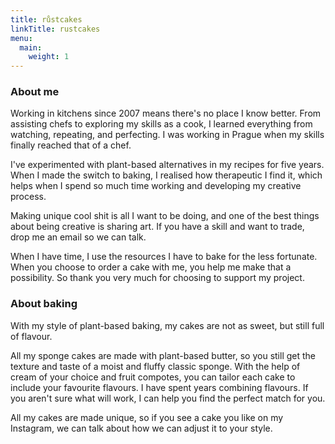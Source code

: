 ```yaml
---
title: růstcakes
linkTitle: rustcakes
menu:
  main:
    weight: 1
---
```

### About me

Working in kitchens since 2007 means there's no place I know better. From
assisting chefs to exploring my skills as a cook, I learned everything from
watching, repeating, and perfecting. I was working in Prague when my skills
finally reached that of a chef.

I've experimented with plant-based alternatives in my recipes for five
years. When I made the switch to baking, I realised how therapeutic I find it,
which helps when I spend so much time working and developing my creative
process.

Making unique cool shit is all I want to be doing, and one of the best things
about being creative is sharing art. If you have a skill and want to trade, drop
me an email so we can talk.

When I have time, I use the resources I have to bake for the less
fortunate. When you choose to order a cake with me, you help me make that a
possibility. So thank you very much for choosing to support my project.

### About baking

With my style of plant-based baking, my cakes are not as sweet, but still full
of flavour.

All my sponge cakes are made with plant-based butter, so you still get the
texture and taste of a moist and fluffy classic sponge. With the help of cream
of your choice and fruit compotes, you can tailor each cake to include your
favourite flavours. I have spent years combining flavours. If you aren't sure
what will work, I can help you find the perfect match for you.

All my cakes are made unique, so if you see a cake you like on my Instagram, we
can talk about how we can adjust it to your style.
